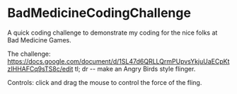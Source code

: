 # BadMedicineCodingChallenge
A quick coding challenge to demonstrate my coding for the nice folks at Bad Medicine Games.

The challenge: https://docs.google.com/document/d/1SL47d6QRLLQrmPUpvsYkjuUaECpKtzIHHAFCq9sTS8c/edit
tl; dr -- make an Angry Birds style flinger.

Controls: click and drag the mouse to control the force of the fling.

